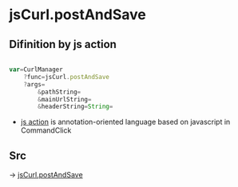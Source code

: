 # jsCurl.postAndSave

## Difinition by js action

```js.js

var=CurlManager
	?func=jsCurl.postAndSave
	?args=
		&pathString=
		&mainUrlString=
		&headerString=String=
```

- [js action](#) is annotation-oriented language based on javascript in CommandClick

## Src

-> [jsCurl.postAndSave](https://github.com/puutaro/CommandClick/blob/master/app/src/main/java/com/puutaro/commandclick/fragment_lib/terminal_fragment/js_interface/JsCurl.kt#L85)


